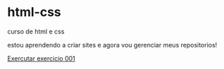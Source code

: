 # html-css
 curso de html e css

 estou aprendendo a criar sites e agora vou gerenciar meus repositorios!

  <a href="https://carvalho8.github.io/html-css/exercicios/ex001/index.html">Exercutar exercicio 001</a>
